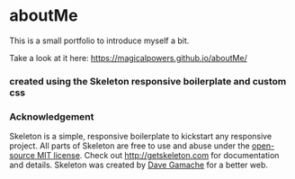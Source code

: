 # aboutMe
This is a small portfolio to introduce myself a bit.

Take a look at it here: https://magicalpowers.github.io/aboutMe/




### created using the Skeleton responsive boilerplate and custom css

### Acknowledgement
Skeleton is a simple, responsive boilerplate to kickstart any responsive project.
All parts of Skeleton are free to use and abuse under the [open-source MIT license](https://github.com/dhg/Skeleton/blob/master/LICENSE.md).
Check out <http://getskeleton.com> for documentation and details.
Skeleton was created by [Dave Gamache](https://twitter.com/dhg) for a better web.

